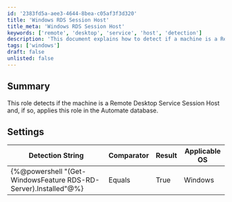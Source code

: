 ```yaml
---
id: '2383fd5a-aee3-4644-8bea-c05af3f3d320'
title: 'Windows RDS Session Host'
title_meta: 'Windows RDS Session Host'
keywords: ['remote', 'desktop', 'service', 'host', 'detection']
description: 'This document explains how to detect if a machine is a Remote Desktop Service Session Host and apply the corresponding role in the Automate database. It includes a detailed settings table with detection strings and applicable operating systems.'
tags: ['windows']
draft: false
unlisted: false
---
```


## Summary

This role detects if the machine is a Remote Desktop Service Session Host and, if so, applies this role in the Automate database.

## Settings

| Detection String                                   | Comparator | Result | Applicable OS |
|---------------------------------------------------|------------|--------|----------------|
| \{%@powershell "(Get-WindowsFeature RDS-RD-Server).Installed"@%} | Equals     | True   | Windows        |




